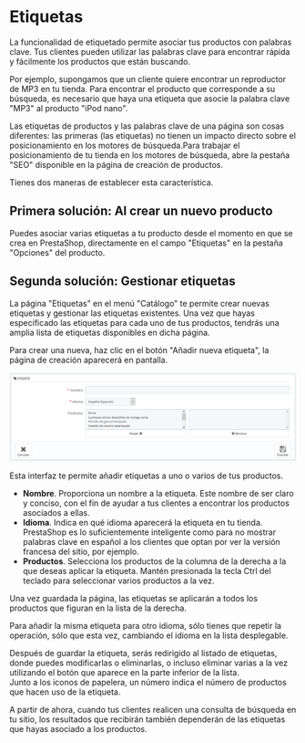 # Etiquetas

La funcionalidad de etiquetado permite asociar tus productos con palabras clave. Tus clientes pueden utilizar las palabras clave para encontrar rápida y fácilmente los productos que están buscando.

Por ejemplo, supongamos que un cliente quiere encontrar un reproductor de MP3 en tu tienda. Para encontrar el producto que corresponde a su búsqueda, es necesario que haya una etiqueta que asocie la palabra clave "MP3" al producto "iPod nano".

Las etiquetas de productos y las palabras clave de una página son cosas diferentes: las primeras \(las etiquetas\) no tienen un impacto directo sobre el posicionamiento en los motores de búsqueda.Para trabajar el posicionamiento de tu tienda en los motores de búsqueda, abre la pestaña "SEO" disponible en la página de creación de productos.

Tienes dos maneras de establecer esta característica.

## Primera solución: Al crear un nuevo producto <a id="Etiquetas-Primerasoluci&#xF3;n:Alcrearunnuevoproducto"></a>

Puedes asociar varias etiquetas a tu producto desde el momento en que se crea en PrestaShop, directamente en el campo "Etiquetas" en la pestaña "Opciones" del producto.

## Segunda solución: Gestionar etiquetas <a id="Etiquetas-Segundasoluci&#xF3;n:Gestionaretiquetas"></a>

La página "Etiquetas" en el menú "Catálogo" te permite crear nuevas etiquetas y gestionar las etiquetas existentes. Una vez que hayas especificado las etiquetas para cada uno de tus productos, tendrás una amplia lista de etiquetas disponibles en dicha página.

Para crear una nueva, haz clic en el botón "Añadir nueva etiqueta", la página de creación aparecerá en pantalla.

![](../../../../.gitbook/assets/54265512.png)

Esta interfaz te permite añadir etiquetas a uno o varios de tus productos.

* **Nombre**. Proporciona un nombre a la etiqueta. Este nombre de ser claro y conciso, con el fin de ayudar a tus clientes a encontrar los productos asociados a ellas.
* **Idioma**. Indica en qué idioma aparecerá la etiqueta en tu tienda. PrestaShop es lo suficientemente inteligente como para no mostrar palabras clave en español a los clientes que optan por ver la versión francesa del sitio, por ejemplo.
* **Productos**. Selecciona los productos de la columna de la derecha a la que deseas aplicar la etiqueta. Mantén presionada la tecla Ctrl del teclado para seleccionar varios productos a la vez.

Una vez guardada la página, las etiquetas se aplicarán a todos los productos que figuran en la lista de la derecha.

Para añadir la misma etiqueta para otro idioma, sólo tienes que repetir la operación, sólo que esta vez, cambiando el idioma en la lista desplegable.

Después de guardar la etiqueta, serás redirigido al listado de etiquetas, donde puedes modificarlas o eliminarlas, o incluso eliminar varias a la vez utilizando el botón que aparece en la parte inferior de la lista.  
 Junto a los iconos de papelera, un número indica el número de productos que hacen uso de la etiqueta.

A partir de ahora, cuando tus clientes realicen una consulta de búsqueda en tu sitio, los resultados que recibirán también dependerán de las etiquetas que hayas asociado a los productos.

